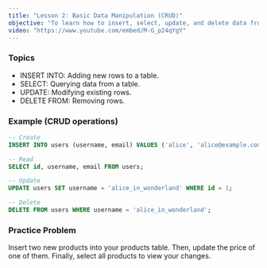 ```yaml
---
title: "Lesson 2: Basic Data Manipulation (CRUD)"
objective: "To learn how to insert, select, update, and delete data from your tables."
video: "https://www.youtube.com/embed/M-G_p24qYgY"
---
```


### Topics

- INSERT INTO: Adding new rows to a table.
- SELECT: Querying data from a table.
- UPDATE: Modifying existing rows.
- DELETE FROM: Removing rows.

### Example (CRUD operations)

```sql
-- Create
INSERT INTO users (username, email) VALUES ('alice', 'alice@example.com');

-- Read
SELECT id, username, email FROM users;

-- Update
UPDATE users SET username = 'alice_in_wonderland' WHERE id = 1;

-- Delete
DELETE FROM users WHERE username = 'alice_in_wonderland';
```

### Practice Problem

Insert two new products into your products table. Then, update the price of one of them. Finally, select all products to view your changes.
